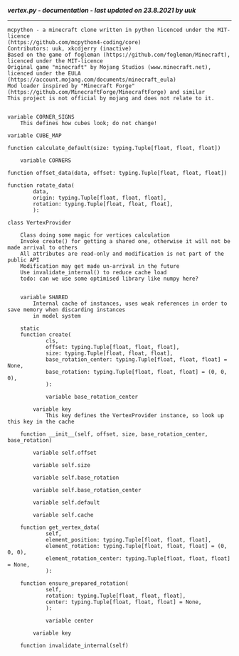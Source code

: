 ***vertex.py - documentation - last updated on 23.8.2021 by uuk***
___

    mcpython - a minecraft clone written in python licenced under the MIT-licence 
    (https://github.com/mcpython4-coding/core)
    Contributors: uuk, xkcdjerry (inactive)
    Based on the game of fogleman (https://github.com/fogleman/Minecraft), licenced under the MIT-licence
    Original game "minecraft" by Mojang Studios (www.minecraft.net), licenced under the EULA
    (https://account.mojang.com/documents/minecraft_eula)
    Mod loader inspired by "Minecraft Forge" (https://github.com/MinecraftForge/MinecraftForge) and similar
    This project is not official by mojang and does not relate to it.


    variable CORNER_SIGNS
        This defines how cubes look; do not change!

    variable CUBE_MAP

    function calculate_default(size: typing.Tuple[float, float, float])

        variable CORNERS

    function offset_data(data, offset: typing.Tuple[float, float, float])

    function rotate_data(
            data,
            origin: typing.Tuple[float, float, float],
            rotation: typing.Tuple[float, float, float],
            ):

    class VertexProvider
        
        Class doing some magic for vertices calculation
        Invoke create() for getting a shared one, otherwise it will not be made arrival to others
        All attributes are read-only and modification is not part of the public API
        Modification may get made un-arrival in the future
        Use invalidate_internal() to reduce cache load
        todo: can we use some optimised library like numpy here?


        variable SHARED
            Internal cache of instances, uses weak references in order to save memory when discarding instances
            in model system

        static
        function create(
                cls,
                offset: typing.Tuple[float, float, float],
                size: typing.Tuple[float, float, float],
                base_rotation_center: typing.Tuple[float, float, float] = None,
                base_rotation: typing.Tuple[float, float, float] = (0, 0, 0),
                ):

                variable base_rotation_center

            variable key
                This key defines the VertexProvider instance, so look up this key in the cache

        function __init__(self, offset, size, base_rotation_center, base_rotation)

            variable self.offset

            variable self.size

            variable self.base_rotation

            variable self.base_rotation_center

            variable self.default

            variable self.cache

        function get_vertex_data(
                self,
                element_position: typing.Tuple[float, float, float],
                element_rotation: typing.Tuple[float, float, float] = (0, 0, 0),
                element_rotation_center: typing.Tuple[float, float, float] = None,
                ):

        function ensure_prepared_rotation(
                self,
                rotation: typing.Tuple[float, float, float],
                center: typing.Tuple[float, float, float] = None,
                ):

                variable center

            variable key

        function invalidate_internal(self)